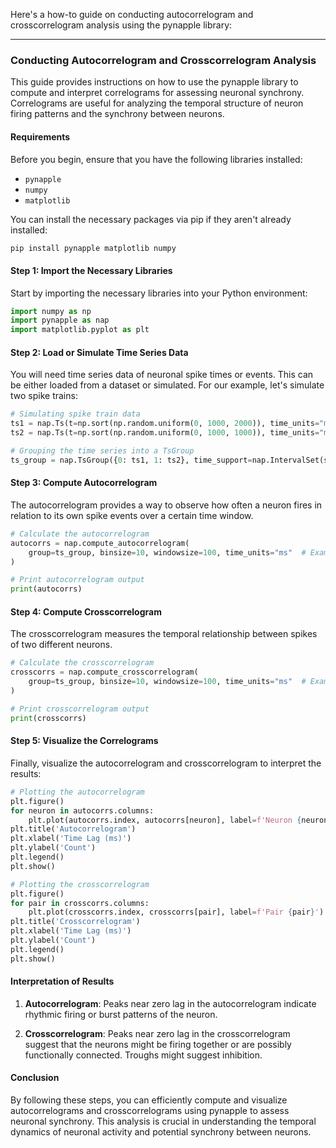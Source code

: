 Here's a how-to guide on conducting autocorrelogram and crosscorrelogram analysis using the pynapple library:

---

### Conducting Autocorrelogram and Crosscorrelogram Analysis

This guide provides instructions on how to use the pynapple library to compute and interpret correlograms for assessing neuronal synchrony. Correlograms are useful for analyzing the temporal structure of neuron firing patterns and the synchrony between neurons.

#### Requirements

Before you begin, ensure that you have the following libraries installed:
- `pynapple`
- `numpy`
- `matplotlib`

You can install the necessary packages via pip if they aren't already installed:

```bash
pip install pynapple matplotlib numpy
```

#### Step 1: Import the Necessary Libraries

Start by importing the necessary libraries into your Python environment:

```python
import numpy as np
import pynapple as nap
import matplotlib.pyplot as plt
```

#### Step 2: Load or Simulate Time Series Data

You will need time series data of neuronal spike times or events. This can be either loaded from a dataset or simulated. For our example, let's simulate two spike trains:

```python
# Simulating spike train data
ts1 = nap.Ts(t=np.sort(np.random.uniform(0, 1000, 2000)), time_units="ms")
ts2 = nap.Ts(t=np.sort(np.random.uniform(0, 1000, 1000)), time_units="ms")

# Grouping the time series into a TsGroup
ts_group = nap.TsGroup({0: ts1, 1: ts2}, time_support=nap.IntervalSet(start=0, end=1000, time_units="ms"))
```

#### Step 3: Compute Autocorrelogram

The autocorrelogram provides a way to observe how often a neuron fires in relation to its own spike events over a certain time window.

```python
# Calculate the autocorrelogram
autocorrs = nap.compute_autocorrelogram(
    group=ts_group, binsize=10, windowsize=100, time_units="ms"  # Example: 10 ms bins over a 100 ms window
)

# Print autocorrelogram output
print(autocorrs)
```

#### Step 4: Compute Crosscorrelogram

The crosscorrelogram measures the temporal relationship between spikes of two different neurons.

```python
# Calculate the crosscorrelogram
crosscorrs = nap.compute_crosscorrelogram(
    group=ts_group, binsize=10, windowsize=100, time_units="ms"  # Example: 10 ms bins over a 100 ms window
)

# Print crosscorrelogram output
print(crosscorrs)
```

#### Step 5: Visualize the Correlograms

Finally, visualize the autocorrelogram and crosscorrelogram to interpret the results:

```python
# Plotting the autocorrelogram
plt.figure()
for neuron in autocorrs.columns:
    plt.plot(autocorrs.index, autocorrs[neuron], label=f'Neuron {neuron}')
plt.title('Autocorrelogram')
plt.xlabel('Time Lag (ms)')
plt.ylabel('Count')
plt.legend()
plt.show()

# Plotting the crosscorrelogram
plt.figure()
for pair in crosscorrs.columns:
    plt.plot(crosscorrs.index, crosscorrs[pair], label=f'Pair {pair}')
plt.title('Crosscorrelogram')
plt.xlabel('Time Lag (ms)')
plt.ylabel('Count')
plt.legend()
plt.show()
```

#### Interpretation of Results

1. **Autocorrelogram**: Peaks near zero lag in the autocorrelogram indicate rhythmic firing or burst patterns of the neuron.

2. **Crosscorrelogram**: Peaks near zero lag in the crosscorrelogram suggest that the neurons might be firing together or are possibly functionally connected. Troughs might suggest inhibition.

#### Conclusion

By following these steps, you can efficiently compute and visualize autocorrelograms and crosscorrelograms using pynapple to assess neuronal synchrony. This analysis is crucial in understanding the temporal dynamics of neuronal activity and potential synchrony between neurons.